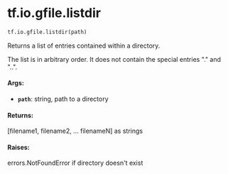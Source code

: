 <div itemscope itemtype="http://developers.google.com/ReferenceObject">
<meta itemprop="name" content="tf.io.gfile.listdir" />
<meta itemprop="path" content="Stable" />
</div>

# tf.io.gfile.listdir

``` python
tf.io.gfile.listdir(path)
```

Returns a list of entries contained within a directory.

The list is in arbitrary order. It does not contain the special entries "."
and "..".

#### Args:

* <b>`path`</b>: string, path to a directory


#### Returns:

[filename1, filename2, ... filenameN] as strings


#### Raises:

errors.NotFoundError if directory doesn't exist